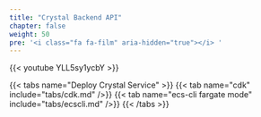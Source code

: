 ```yaml
---
title: "Crystal Backend API"
chapter: false
weight: 50
pre: '<i class="fa fa-film" aria-hidden="true"></i> '
---
```


{{< youtube YLL5sy1ycbY >}}

{{< tabs name="Deploy Crystal Service" >}}
{{< tab name="cdk" include="tabs/cdk.md" />}}
{{< tab name="ecs-cli fargate mode" include="tabs/ecscli.md" />}}
{{< /tabs >}}
